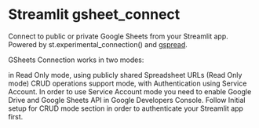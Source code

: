 # Streamlit gsheet_connect

Connect to public or private Google Sheets from your Streamlit app. Powered by st.experimental_connection() and [gspread](https://github.com/burnash/gspread).

GSheets Connection works in two modes:

in Read Only mode, using publicly shared Spreadsheet URLs (Read Only mode)
CRUD operations support mode, with Authentication using Service Account. In order to use Service Account mode you need to enable Google Drive and Google Sheets API in Google Developers Console. Follow Initial setup for CRUD mode section in order to authenticate your Streamlit app first.
